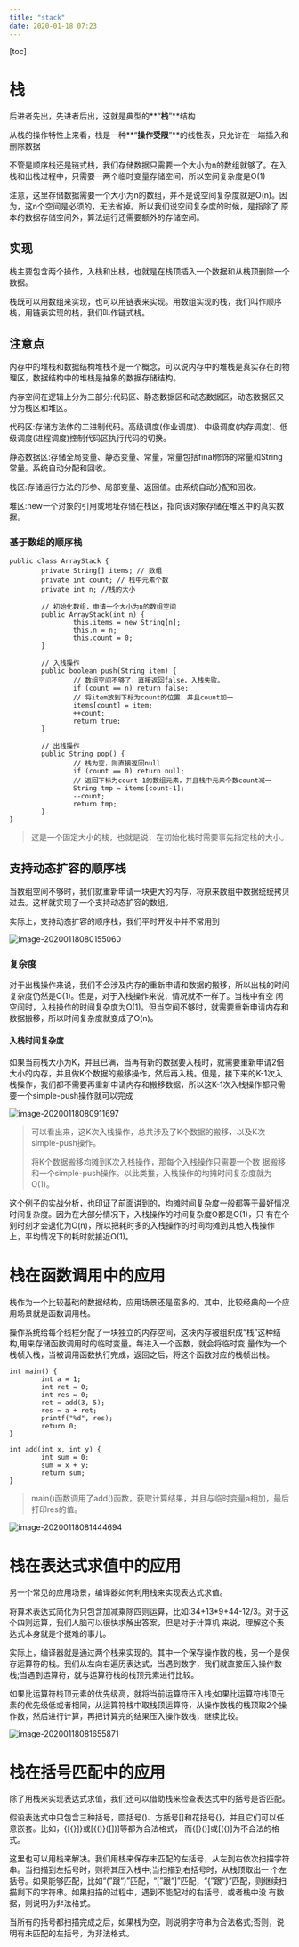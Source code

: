 ```yaml
---
title: "stack"
date: 2020-01-18 07:23
---
```

[toc]



# 栈

后进者先出，先进者后出，这就是典型的**“**栈**”**结构

从栈的操作特性上来看，栈是一种**“**操作受限**”**的线性表，只允许在一端插入和删除数据

不管是顺序栈还是链式栈，我们存储数据只需要一个大小为n的数组就够了。在入栈和出栈过程中，只需要一两个临时变量存储空间，所以空间复杂度是O(1)

注意，这里存储数据需要一个大小为n的数组，并不是说空间复杂度就是O(n)。因为，这n个空间是必须的，无法省掉。所以我们说空间复杂度的时候，是指除了 原本的数据存储空间外，算法运行还需要额外的存储空间。



## 实现

栈主要包含两个操作，入栈和出栈，也就是在栈顶插入一个数据和从栈顶删除一个数据。

栈既可以用数组来实现，也可以用链表来实现。用数组实现的栈，我们叫作顺序栈，用链表实现的栈，我们叫作链式栈。



## 注意点

内存中的堆栈和数据结构堆栈不是一个概念，可以说内存中的堆栈是真实存在的物理区，数据结构中的堆栈是抽象的数据存储结构。 

内存空间在逻辑上分为三部分:代码区、静态数据区和动态数据区，动态数据区又分为栈区和堆区。

代码区:存储方法体的二进制代码。高级调度(作业调度)、中级调度(内存调度)、低级调度(进程调度)控制代码区执行代码的切换。

静态数据区:存储全局变量、静态变量、常量，常量包括final修饰的常量和String常量。系统自动分配和回收。 

栈区:存储运行方法的形参、局部变量、返回值。由系统自动分配和回收。 

堆区:new一个对象的引用或地址存储在栈区，指向该对象存储在堆区中的真实数据。





### 基于数组的顺序栈

```
public class ArrayStack {
		private String[] items; // 数组
		private int count; // 栈中元素个数
		private int n; //栈的大小
		
		// 初始化数组，申请一个大小为n的数组空间
		public ArrayStack(int n) {
				this.items = new String[n];
				this.n = n;
				this.count = 0;
		}
		
		// 入栈操作
		public boolean push(String item) {
				// 数组空间不够了，直接返回false，入栈失败。
				if (count == n) return false;
				// 将item放到下标为count的位置，并且count加一
				items[count] = item;
				++count;
				return true;
		}
		
		// 出栈操作
		public String pop() {
				// 栈为空，则直接返回null
				if (count == 0) return null;
				// 返回下标为count-1的数组元素，并且栈中元素个数count减一
				String tmp = items[count-1];
				--count;
				return tmp;
		}
}
```

> 这是一个固定大小的栈，也就是说，在初始化栈时需要事先指定栈的大小。



## 支持动态扩容的顺序栈

当数组空间不够时，我们就重新申请一块更大的内存，将原来数组中数据统统拷贝过去。这样就实现了一个支持动态扩容的数组。

实际上，支持动态扩容的顺序栈，我们平时开发中并不常用到

![image-20200118080155060](image-20200118080155060.png)



### 复杂度

对于出栈操作来说，我们不会涉及内存的重新申请和数据的搬移，所以出栈的时间复杂度仍然是O(1)。但是，对于入栈操作来说，情况就不一样了。当栈中有空 闲空间时，入栈操作的时间复杂度为O(1)。但当空间不够时，就需要重新申请内存和数据搬移，所以时间复杂度就变成了O(n)。



#### 入栈时间复杂度

如果当前栈大小为K，并且已满，当再有新的数据要入栈时，就需要重新申请2倍大小的内存，并且做K个数据的搬移操作，然后再入栈。但是，接下来的K-1次入 栈操作，我们都不需要再重新申请内存和搬移数据，所以这K-1次入栈操作都只需要一个simple-push操作就可以完成

![image-20200118080911697](image-20200118080911697.png)

> 可以看出来，这K次入栈操作，总共涉及了K个数据的搬移，以及K次simple-push操作。
>
> 将K个数据搬移均摊到K次入栈操作，那每个入栈操作只需要一个数 据搬移和一个simple-push操作。以此类推，入栈操作的均摊时间复杂度就为O(1)。

这个例子的实战分析，也印证了前面讲到的，均摊时间复杂度一般都等于最好情况时间复杂度。因为在大部分情况下，入栈操作的时间复杂度O都是O(1)，只 有在个别时刻才会退化为O(n)，所以把耗时多的入栈操作的时间均摊到其他入栈操作上，平均情况下的耗时就接近O(1)。



# 栈在函数调用中的应用

栈作为一个比较基础的数据结构，应用场景还是蛮多的。其中，比较经典的一个应用场景就是函数调用栈。

操作系统给每个线程分配了一块独立的内存空间，这块内存被组织成“栈”这种结构,用来存储函数调用时的临时变量。每进入一个函数，就会将临时变 量作为一个栈帧入栈，当被调用函数执行完成，返回之后，将这个函数对应的栈帧出栈。

```
int main() {
		int a = 1;
		int ret = 0;
		int res = 0;
		ret = add(3, 5);
		res = a + ret;
		printf("%d", res);
		return 0;
}

int add(int x, int y) {
		int sum = 0;
		sum = x + y;
		return sum;
}
```

> main()函数调用了add()函数，获取计算结果，并且与临时变量a相加，最后打印res的值。

![image-20200118081444694](image-20200118081444694.png)



# 栈在表达式求值中的应用

另一个常见的应用场景，编译器如何利用栈来实现表达式求值。

将算术表达式简化为只包含加减乘除四则运算，比如:34+13*9+44-12/3。对于这个四则运算，我们人脑可以很快求解出答案，但是对于计算机 来说，理解这个表达式本身就是个挺难的事儿。

实际上，编译器就是通过两个栈来实现的。其中一个保存操作数的栈，另一个是保存运算符的栈。我们从左向右遍历表达式，当遇到数字，我们就直接压入操作数栈;当遇到运算符，就与运算符栈的栈顶元素进行比较。

如果比运算符栈顶元素的优先级高，就将当前运算符压入栈;如果比运算符栈顶元素的优先级低或者相同，从运算符栈中取栈顶运算符，从操作数栈的栈顶取2个操作数，然后进行计算，再把计算完的结果压入操作数栈，继续比较。

![image-20200118081655871](image-20200118081655871.png)



# 栈在括号匹配中的应用

除了用栈来实现表达式求值，我们还可以借助栈来检查表达式中的括号是否匹配。

假设表达式中只包含三种括号，圆括号()、方括号[]和花括号{}，并且它们可以任意嵌套。比如，{[{}]}或[{()}([])]等都为合法格式， 而{[}()]或[({)]为不合法的格式。

这里也可以用栈来解决。我们用栈来保存未匹配的左括号，从左到右依次扫描字符串。当扫描到左括号时，则将其压入栈中;当扫描到右括号时，从栈顶取出一 个左括号。如果能够匹配，比如“(”跟“)”匹配，“[”跟“]”匹配，“{”跟“}”匹配，则继续扫描剩下的字符串。如果扫描的过程中，遇到不能配对的右括号，或者栈中没 有数据，则说明为非法格式。

当所有的括号都扫描完成之后，如果栈为空，则说明字符串为合法格式;否则，说明有未匹配的左括号，为非法格式。



